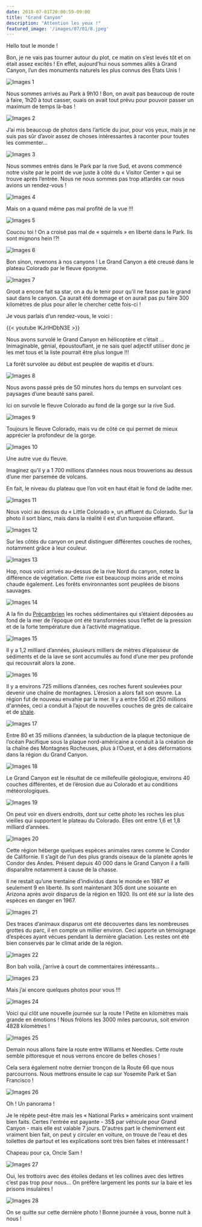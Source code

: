 ```yaml
---
date: 2018-07-01T20:00:59-09:00
title: "Grand Canyon"
description: "Attention les yeux !"
featured_image: '/images/07/01/8.jpeg'
---
```


Hello tout le monde ! 

Bon, je ne vais pas tourner autour du plot, ce matin on s’est levés tôt et on était assez excités ! En effet, aujourd’hui nous sommes allés à Grand Canyon, l’un des monuments naturels les plus connus des États Unis !

![Images 1](/images/07/01/1.jpeg)

Nous sommes arrivés au Park à 9h10 ! Bon, on avait pas beaucoup de route à faire, 1h20 à tout casser, ouais on avait tout prévu pour pouvoir passer un maximum de temps là-bas !

![Images 2](/images/07/01/2.jpeg)

J’ai mis beaucoup de photos dans l’article du jour, pour vos yeux, mais je ne suis pas sûr d’avoir assez de choses intéressantes à raconter pour toutes les commenter...

![Images 3](/images/07/01/3.jpeg)

Nous sommes entrés dans le Park par la rive Sud, et avons commencé notre visite par le point de vue juste à côté du « Visitor Center » qui se trouve après l’entrée. Nous ne nous sommes pas trop attardés car nous avions un rendez-vous !

![Images 4](/images/07/01/4.jpeg)

Mais on a quand même pas mal profité de la vue !!!

![Images 5](/images/07/01/5.jpeg)

Coucou toi ! On a croisé pas mal de « squirrels » en liberté dans le Park. Ils sont mignons hein !?!

![Images 6](/images/07/01/6.jpeg)

Bon sinon, revenons à nos canyons ! Le Grand Canyon a été creusé dans le plateau Colorado par le fleuve éponyme. 

![Images 7](/images/07/01/7.jpeg)

Groot a encore fait sa star, on a du le tenir pour qu’il ne fasse pas le grand saut dans le canyon. Ça aurait été dommage et on aurait pas pu faire 300 kilomètres de plus pour aller le chercher cette fois-ci !

Je vous parlais d’un rendez-vous, le voici :

{{< youtube lKJrIHDbN3E >}}

Nous avons survolé le Grand Canyon en hélicoptère et c’était ... Inimaginable, génial, époustouflant, je ne sais quel adjectif utiliser donc je les met tous et la liste pourrait être plus longue !!!

La forêt survolée au début est peuplée de wapitis et d’ours.

![Images 8](/images/07/01/8.jpeg)

Nous avons passé près de 50 minutes hors du temps en survolant ces paysages d’une beauté sans pareil.

Ici on survole le fleuve Colorado au fond de la gorge sur la rive Sud.

![Images 9](/images/07/01/9.jpeg)

Toujours le fleuve Colorado, mais vu de côté ce qui permet de mieux apprécier la profondeur de la gorge. 

![Images 10](/images/07/01/10.jpeg)

Une autre vue du fleuve. 

Imaginez qu’il y a 1 700 millions d’années nous nous trouverions au dessus d’une mer parsemée de volcans.

En fait, le niveau du plateau que l’on voit en haut était le fond de ladite mer.

![Images 11](/images/07/01/11.jpeg)

Nous voici au dessus du « Little Colorado », un affluent du Colorado. Sur la photo il sort blanc, mais dans la réalité il est d’un turquoise effarant.

![Images 12](/images/07/01/12.jpeg)

Sur les côtés du canyon on peut distinguer différentes couches de roches, notamment grâce à leur couleur.

![Images 13](/images/07/01/13.jpeg)

Hop, nous voici arrivés au-dessus de la rive Nord du canyon, notez la différence de végétation. Cette rive est beaucoup moins aride et moins chaude également. Les forêts environnantes sont peuplées de bisons sauvages.

![Images 14](/images/07/01/14.jpeg)

A la fin du [Précambrien](https://fr.m.wikipedia.org/wiki/Pr%C3%A9cambrien) les roches sédimentaires qui s’étaient déposées au fond de la mer de l’époque ont été transformées sous l’effet de la pression et de la forte température due à l’activité magmatique.

![Images 15](/images/07/01/15.jpeg)

Il y a 1,2 milliard d’années, plusieurs milliers de mètres d’épaisseur de sédiments et de la lave se sont accumulés au fond d’une mer peu profonde qui recouvrait alors la zone.

![Images 16](/images/07/01/16.jpeg)

Il y a environs 725 millions d’années, ces roches furent soulevées pour devenir une chaîne de montagnes. L’érosion a alors fait son œuvre. La région fut de nouveau envahie par la mer. Il y a entre 550 et 250 millions d'années, ceci a conduit à l’ajout de nouvelles couches de grès de calcaire et de [shale](https://fr.m.wikipedia.org/wiki/Shale).

![Images 17](/images/07/01/17.jpeg)

Entre 80 et 35 millions d’années, la subduction de la plaque tectonique de l’océan Pacifique sous la plaque nord-américaine a conduit à la création de la chaîne des Montagnes Rocheuses, plus à l’Ouest, et à des déformations dans la région du Grand Canyon. 

![Images 18](/images/07/01/18.jpeg)

Le Grand Canyon est le résultat de ce millefeuille géologique, environs 40 couches différentes, et de l’érosion due au Colorado et au conditions météorologiques. 

![Images 19](/images/07/01/19.jpeg)

On peut voir en divers endroits, dont sur cette photo les roches les plus vieilles qui supportent le plateau du Colorado. Elles ont entre 1,6 et 1,8 milliard d’années.

![Images 20](/images/07/01/20.jpeg)

Cette région héberge quelques espèces animales rares comme le Condor de Californie.  Il s’agit de l’un des plus grands oiseaux de la planète après le Condor des Andes. Présent depuis 40 000 dans le Grand Canyon il a failli disparaître notamment à cause de la chasse.

Il ne restait qu’une trentaine d’individus dans le monde en 1987 et seulement 9 en liberté. Ils sont maintenant 305 dont une soixante en Arizona après avoir disparus de la région en 1920. Ils ont été sur la liste des espèces en danger en 1967.

![Images 21](/images/07/01/21.jpeg)

Des traces d’animaux disparus ont été découvertes dans les nombreuses grottes du parc, il en compte un millier environ. Ceci apporte un témoignage d’espèces ayant vécues pendant la dernière glaciation. Les restes ont été bien conservés par le climat aride de la région.

![Images 22](/images/07/01/22.jpeg)

Bon bah voilà, j’arrive à court de commentaires intéressants...

![Images 23](/images/07/01/23.jpeg)

Mais j’ai encore quelques photos pour vous !!!

![Images 24](/images/07/01/24.jpeg)

Voici qui clôt une nouvelle journée sur la route ! Petite en kilomètres mais grande en émotions ! Nous frôlons les 3000 miles parcourus, soit environ 4828 kilomètres !

![Images 25](/images/07/01/25.jpeg)

Demain nous allons faire la route entre Williams et Needles. Cette route semble pittoresque et nous verrons encore de belles choses !

Cela sera également notre dernier tronçon de la Route 66 que nous parcourrons. Nous mettrons ensuite le cap sur Yosemite Park et San Francisco !

![Images 26](/images/07/01/26.jpeg)

Oh ! Un panorama !

Je le répète peut-être mais les « National Parks » américains sont vraiment bien faits. Certes l'entrée est payante - 35$ par véhicule pour Grand Canyon - mais elle est valable 7 jours. D'autres part le cheminement est vraiment bien fait, on peut y circuler en voiture, on trouve de l'eau et des toilettes de partout et les explications sont très bien faites et intéressant !

Chapeau pour ça, Oncle Sam !

![Images 27](/images/07/01/27.jpeg)

Oui, les trottoirs avec des étoiles dedans et les collines avec des lettres c’est pas trop pour nous... On préfère largement les ponts sur la baie et les prisons insulaires !

![Images 28](/images/07/01/28.jpeg)

On se quitte sur cette dernière photo ! Bonne journée à vous, bonne nuit à nous !